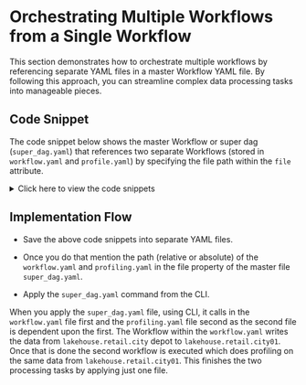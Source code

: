 # Orchestrating Multiple Workflows from a Single Workflow

This section demonstrates how to orchestrate multiple workflows by referencing separate YAML files in a master Workflow YAML file. By following this approach, you can streamline complex data processing tasks into manageable pieces.

## Code Snippet

The code snippet below shows the master Workflow or  super dag (`super_dag.yaml`) that references two separate Workflows (stored in `workflow.yaml` and `profile.yaml`) by specifying the file path within the `file` attribute. 

<details>
<summary>Click here to view the code snippets</summary>

    ```yaml
    --8<-- "examples/resources/workflow/multiple_workflows_from_a_single_workflow.yaml"
    ```

<b>workeflow.yaml</b>

    ```yaml
    --8<-- "examples/resources/workflow/workflow.yml"
    ```

<b>profiling.yaml</b>

    ```yaml
    --8<-- "examples/resources/workflow/workflow.yml"
    ```
</details>


## Implementation Flow

- Save the above code snippets into separate YAML files.

- Once you do that mention the path (relative or absolute) of the `workflow.yaml` and `profiling.yaml` in the file property of the master file `super_dag.yaml`.

- Apply the `super_dag.yaml` command from the CLI.

When you apply the `super_dag.yaml` file, using CLI, it calls in the `workflow.yaml` file first and the `profiling.yaml` file second as the second file is dependent upon the first. The Workflow within the `workflow.yaml` writes the data from `lakehouse.retail.city` depot to `lakehouse.retail.city01`. Once that is done the second workflow is executed which does profiling on the same data from `lakehouse.retail.city01`. This finishes the two processing tasks by applying just one file.


